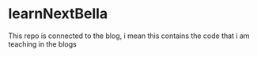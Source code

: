 # learnNextBella
This repo is connected to the blog, i mean this contains the code that i am teaching in the blogs
